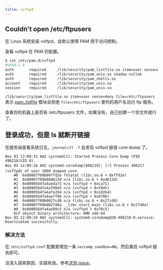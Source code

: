 ```yaml
---
title: vsftpd
---
```



## Couldn't open /etc/ftpusers

在 Linux 系统安装 vsftpd，会默认使用 PAM 用于访问控制。

查看 vsftpd 在 PAM 的配置。

```sh
$ cat /etc/pam.d/vsftpd
#%PAM-1.0
auth       required     /lib/security/pam_listfile.so item=user sense=deny file=/etc/ftpusers onerr=succeed
auth       required     /lib/security/pam_unix.so shadow nullok
auth       required     /lib/security/pam_shells.so
account    required     /lib/security/pam_unix.so
session    required     /lib/security/pam_unix.so
```

`/lib/security/pam_listfile.so item=user sense=deny file=/etc/ftpusers` 表示 [pam_listfile](https://linux.die.net/man/8/pam_listfile) 模块会拒绝 `file=/etc/ftpusers` 里列的用户名访问 ftp 服务。

查看你的机器上是否有 /etc/ftpusers 文件，如果没有，自己创建一个空文件就行了。

## 登录成功，但是 ls 就断开链接

在服务端查看系统日志。`journalctl -f` 会发现 vsftpd 报错 core dump 了。

```
Nov 03 12:09:33 A02 systemd[1]: Started Process Core Dump (PID 496218/UID 0).
Nov 03 12:09:34 A02 systemd-coredump[496219]: [🡕] Process 496217 (vsftpd) of user 1000 dumped core.
    #0  0x00007f09b00ffd2e fstatat (libc.so.6 + 0xffd2e)
    #1  0x00007f09b00d613d n/a (libc.so.6 + 0xd613d)
    #2  0x0000564fa4aeda71 n/a (vsftpd + 0xca71)
    #3  0x0000564fa4af0845 n/a (vsftpd + 0xf845)
    #4  0x0000564fa4afe264 n/a (vsftpd + 0x1d264)
    #5  0x0000564fa4ae7f06 n/a (vsftpd + 0x6f06)
    #6  0x00007f09b0027cd0 n/a (libc.so.6 + 0x27cd0)
    #7  0x00007f09b0027d8a __libc_start_main (libc.so.6 + 0x27d8a)
    #8  0x0000564fa4ae80c5 n/a (vsftpd + 0x70c5)
    ELF object binary architecture: AMD x86-64
Nov 03 12:09:34 A02 systemd[1]: systemd-coredump@20-496218-0.service: Deactivated successfully.
```

### 解决方法

在 `/etc/vsftpd.conf` 配置里增加一条 `seccomp_sandbox=NO`。然后重启 vsftpd 服务即可。

没深入探索原因，实践有效。参考[这则 issue](https://bugs.archlinux.org/task/69758)。
